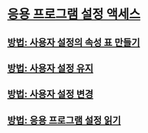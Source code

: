 # [응용 프로그램 설정 액세스](accessing-application-settings.md)
## [방법: 사용자 설정의 속성 표 만들기](how-to-create-property-grids-for-user-settings.md)
## [방법: 사용자 설정 유지](how-to-persist-user-settings.md)
## [방법: 사용자 설정 변경](how-to-change-user-settings.md)
## [방법: 응용 프로그램 설정 읽기](how-to-read-application-settings.md)